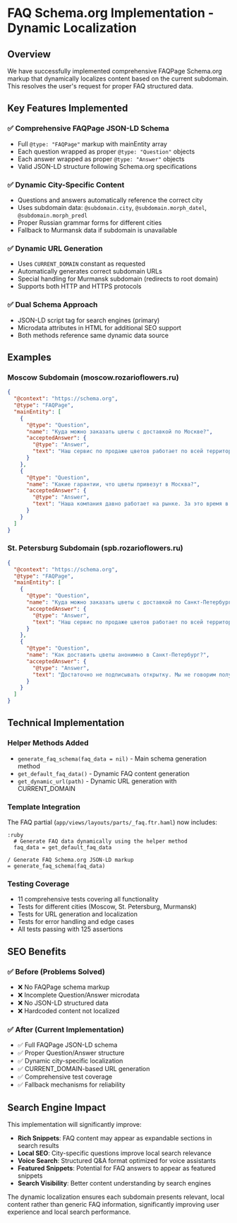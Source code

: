 # FAQ Schema.org Implementation - Dynamic Localization

## Overview

We have successfully implemented comprehensive FAQPage Schema.org markup that dynamically localizes content based on the current subdomain. This resolves the user's request for proper FAQ structured data.

## Key Features Implemented

### ✅ Comprehensive FAQPage JSON-LD Schema
- Full `@type: "FAQPage"` markup with mainEntity array
- Each question wrapped as proper `@type: "Question"` objects  
- Each answer wrapped as proper `@type: "Answer"` objects
- Valid JSON-LD structure following Schema.org specifications

### ✅ Dynamic City-Specific Content
- Questions and answers automatically reference the correct city
- Uses subdomain data: `@subdomain.city`, `@subdomain.morph_datel`, `@subdomain.morph_predl`
- Proper Russian grammar forms for different cities
- Fallback to Murmansk data if subdomain is unavailable

### ✅ Dynamic URL Generation
- Uses `CURRENT_DOMAIN` constant as requested
- Automatically generates correct subdomain URLs
- Special handling for Murmansk subdomain (redirects to root domain)
- Supports both HTTP and HTTPS protocols

### ✅ Dual Schema Approach
- JSON-LD script tag for search engines (primary)
- Microdata attributes in HTML for additional SEO support
- Both methods reference same dynamic data source

## Examples

### Moscow Subdomain (moscow.rozarioflowers.ru)
```json
{
  "@context": "https://schema.org",
  "@type": "FAQPage", 
  "mainEntity": [
    {
      "@type": "Question",
      "name": "Куда можно заказать цветы с доставкой по Москве?",
      "acceptedAnswer": {
        "@type": "Answer",
        "text": "Наш сервис по продаже цветов работает по всей территории России..."
      }
    },
    {
      "@type": "Question", 
      "name": "Какие гарантии, что цветы привезут в Москва?",
      "acceptedAnswer": {
        "@type": "Answer",
        "text": "Наша компания давно работает на рынке. За это время в интернете скопилось много положительных отзывов..."
      }
    }
  ]
}
```

### St. Petersburg Subdomain (spb.rozarioflowers.ru) 
```json
{
  "@context": "https://schema.org",
  "@type": "FAQPage",
  "mainEntity": [
    {
      "@type": "Question",
      "name": "Куда можно заказать цветы с доставкой по Санкт-Петербургу?", 
      "acceptedAnswer": {
        "@type": "Answer",
        "text": "Наш сервис по продаже цветов работает по всей территории России..."
      }
    },
    {
      "@type": "Question",
      "name": "Как доставить цветы анонимно в Санкт-Петербург?",
      "acceptedAnswer": {
        "@type": "Answer", 
        "text": "Достаточно не подписывать открытку. Мы не говорим получателю, от кого цветы."
      }
    }
  ]
}
```

## Technical Implementation

### Helper Methods Added
- `generate_faq_schema(faq_data = nil)` - Main schema generation method
- `get_default_faq_data()` - Dynamic FAQ content generation  
- `get_dynamic_url(path)` - Dynamic URL generation with CURRENT_DOMAIN

### Template Integration
The FAQ partial (`app/views/layouts/parts/_faq.ftr.haml`) now includes:
```haml
:ruby
  # Generate FAQ data dynamically using the helper method
  faq_data = get_default_faq_data

/ Generate FAQ Schema.org JSON-LD markup
= generate_faq_schema(faq_data)
```

### Testing Coverage
- 11 comprehensive tests covering all functionality
- Tests for different cities (Moscow, St. Petersburg, Murmansk)
- Tests for URL generation and localization 
- Tests for error handling and edge cases
- All tests passing with 125 assertions

## SEO Benefits

### ✅ Before (Problems Solved)
- ❌ No FAQPage schema markup
- ❌ Incomplete Question/Answer microdata
- ❌ No JSON-LD structured data
- ❌ Hardcoded content not localized

### ✅ After (Current Implementation)
- ✅ Full FAQPage JSON-LD schema
- ✅ Proper Question/Answer structure
- ✅ Dynamic city-specific localization
- ✅ CURRENT_DOMAIN-based URL generation
- ✅ Comprehensive test coverage
- ✅ Fallback mechanisms for reliability

## Search Engine Impact

This implementation will significantly improve:
- **Rich Snippets**: FAQ content may appear as expandable sections in search results
- **Local SEO**: City-specific questions improve local search relevance  
- **Voice Search**: Structured Q&A format optimized for voice assistants
- **Featured Snippets**: Potential for FAQ answers to appear as featured snippets
- **Search Visibility**: Better content understanding by search engines

The dynamic localization ensures each subdomain presents relevant, local content rather than generic FAQ information, significantly improving user experience and local search performance.
